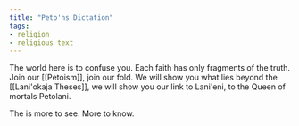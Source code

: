 ```yaml
---
title: "Peto'ns Dictation"
tags:
- religion
- religious text
---
```

The world here is to confuse you. Each faith has only fragments of the truth. Join our [[Petoism]], join our fold. We will show you what lies beyond the [[Lani'okaja Theses]], we will show you our link to Lani'eni, to the Queen of mortals Petolani.

The is more to see. More to know.